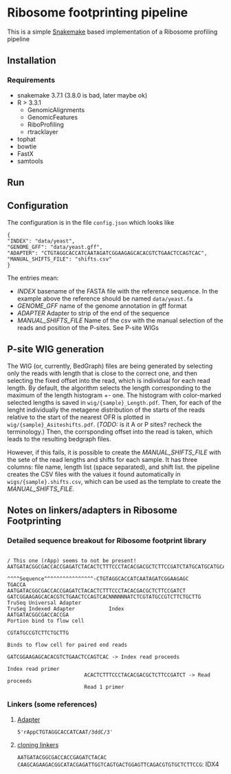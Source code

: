 Ribosome footprinting pipeline
==============================

This is a simple [Snakemake][] based implementation of a Ribosome
profiling pipeline


Installation
------------

### Requirements

- snakemake 3.7.1 (3.8.0 is bad, later maybe ok)
- R > 3.3.1
  + GenomicAlignments
  + GenomicFeatures
  + RiboProfiling
  + rtracklayer
- tophat
- bowtie
- FastX
- samtools

Run
---


Configuration
-------------

The configuration is in the file `config.json` which looks like

    {
    "INDEX": "data/yeast",
    "GENOME_GFF": "data/yeast.gff",
    "ADAPTER": "CTGTAGGCACCATCAATAGATCGGAAGAGCACACGTCTGAACTCCAGTCAC",
    "MANUAL_SHIFTS_FILE": "shifts.csv"
    }

The entries mean:

  * *INDEX* basename of the FASTA file with the reference sequence.
    In the example above the reference should be named `data/yeast.fa`
  * *GENOME_GFF* name of the genome annotation in gff format
  * *ADAPTER* Adapter to strip of the end of the sequence
  * *MANUAL_SHIFTS_FILE* Name of the csv with the manual selection of
    the reads and position of the P-sites. See P-site WIGs
	

P-site WIG generation
---------------------

The WIG (or, currently, BedGraph) files are being generated by
selecting only the reads with length that is close to the correct one,
and then selecting the fixed offset into the read, which is individual
for each read length. By default, the algorithm selects the length
corresponding to the maximum of the length histogram +- one.  The
histogram with color-marked selected lengths is saved in
`wig/{sample}_Length.pdf`.  Then, for each of the lenght individually
the metagene distribution of the starts of the reads relative to the
start of the nearest OFR is plotted in `wig/{sample}_Asiteshifts.pdf`.
(_TODO:_ is it A or P sites? recheck the terminology.) Then, the
corrsponding offset into the read is taken, which leads to the
resulting bedgraph files.

However, if this fails, it is possible to create the
*MANUAL_SHIFTS_FILE* with the sete of the read lengths and shifts for
each sample. It has three columns: file name, length list (space
separated), and shift list. the pipeline creates the CSV files with
the values it found automatically in `wigs/{sample}.shifts.csv`, which
can be used as the template to create the *MANUAL_SHIFTS_FILE*.


Notes on linkers/adapters in Ribosome Footprinting
--------------------------------------------------

### Detailed sequence breakout for Ribosome footprint library

                                                                                          / This one (rApp) seems to not be present!
    AATGATACGGCGACCACCGAGATCTACACTCTTTCCCTACACGACGCTCTTCCGATCTATGCATGCATGCATGCATGCATGCATGCaCTGTAGGCACCATCAATAGATCGGAAGAGCACACGTCTGAACTCCAGTCACTGACCAATCTCGTATGCCGTCTTCTGCTTG
                                                              ^^^^Sequence^^^^^^^^^^^^^^^^-CTGTAGGCACCATCAATAGATCGGAAGAGC                     TGACCA
    AATGATACGGCGACCACCGAGATCTACACTCTTTCCCTACACGACGCTCTTCCGATCT                                               GATCGGAAGAGCACACGTCTGAACTCCAGTCACNNNNNNATCTCGTATGCCGTCTTCTGCTTG
    TruSeq Universal Adapter                                                                                 TruSeq Indexed Adapter           Index
    AATGATACGGCGACCACCGA
    Portion bind to flow cell
                                                                                                                                                        CGTATGCCGTCTTCTGCTTG
                                                                                                                                                        Binds to flow cell for paired end reads
                                                                                                             GATCGGAAGAGCACACGTCTGAACTCCAGTCAC -> Index read proceeds
                                                                                                             Index read primer
                             ACACTCTTTCCCTACACGACGCTCTTCCGATCT -> Read proceeds
                             Read 1 primer

### Linkers (some references)

1. [Adapter](http://onlinelibrary.wiley.com/doi/10.1002/wrna.1172/pdf)

   `5'rAppCTGTAGGCACCATCAAT/3ddC/3'`

2. [cloning linkers](https://eu.idtdna.com/pages/landing/cloning-linkers)

	`AATGATACGGCGACCACCGAGATCTACAC`  
	`CAAGCAGAAGACGGCATACGAGATTGGTCAGTGACTGGAGTTCAGACGTGTGCTCTTCCG`: IDX4


[Snakemake]: https://bitbucket.org/snakemake/snakemake/wiki/Home
